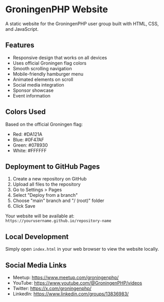 # GroningenPHP Website

A static website for the GroningenPHP user group built with HTML, CSS, and JavaScript.

## Features

- Responsive design that works on all devices
- Uses official Groningen flag colors
- Smooth scrolling navigation
- Mobile-friendly hamburger menu
- Animated elements on scroll
- Social media integration
- Sponsor showcase
- Event information

## Colors Used

Based on the official Groningen flag:
- Red: #DA121A
- Blue: #0F47AF
- Green: #078930
- White: #FFFFFF

## Deployment to GitHub Pages

1. Create a new repository on GitHub
2. Upload all files to the repository
3. Go to Settings > Pages
4. Select "Deploy from a branch"
5. Choose "main" branch and "/ (root)" folder
6. Click Save

Your website will be available at: `https://yourusername.github.io/repository-name`

## Local Development

Simply open `index.html` in your web browser to view the website locally.

## Social Media Links

- Meetup: https://www.meetup.com/groningenphp/
- YouTube: https://www.youtube.com/@GroningenPHP/videos
- Twitter: https://x.com/groningenphp/
- LinkedIn: https://www.linkedin.com/groups/13836983/
